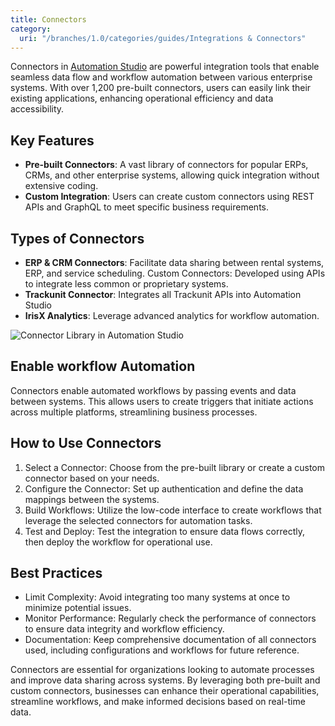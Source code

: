 ```yaml
---
title: Connectors
category:
  uri: "/branches/1.0/categories/guides/Integrations & Connectors"
---
```


Connectors in [Automation Studio](https://developers.trackunit.com/docs/automation-studio-overview) are powerful integration tools that enable seamless data flow and workflow automation between various enterprise systems. With over 1,200 pre-built connectors, users can easily link their existing applications, enhancing operational efficiency and data accessibility.

## Key Features
- **Pre-built Connectors**: A vast library of connectors for popular ERPs, CRMs, and other enterprise systems, allowing quick integration without extensive coding.
- **Custom Integration**: Users can create custom connectors using REST APIs and GraphQL to meet specific business requirements.

## Types of Connectors
- **ERP & CRM Connectors**: Facilitate data sharing between rental systems, ERP, and service scheduling.
Custom Connectors: Developed using APIs to integrate less common or proprietary systems.
- **Trackunit Connector**: Integrates all Trackunit APIs into Automation Studio
- **IrisX Analytics**: Leverage advanced analytics for workflow automation.

![Connector Library in Automation Studio](https://cdn.statically.io/gh/trackunit/developer-hub/master/guides/integrations-connectors/connector-library.png)

## Enable workflow Automation
Connectors enable automated workflows by passing events and data between systems. This allows users to create triggers that initiate actions across multiple platforms, streamlining business processes.

## How to Use Connectors
1. Select a Connector: Choose from the pre-built library or create a custom connector based on your needs.
1. Configure the Connector: Set up authentication and define the data mappings between the systems.
1. Build Workflows: Utilize the low-code interface to create workflows that leverage the selected connectors for automation tasks.
1. Test and Deploy: Test the integration to ensure data flows correctly, then deploy the workflow for operational use.

## Best Practices
- Limit Complexity: Avoid integrating too many systems at once to minimize potential issues.
- Monitor Performance: Regularly check the performance of connectors to ensure data integrity and workflow efficiency.
- Documentation: Keep comprehensive documentation of all connectors used, including configurations and workflows for future reference.


Connectors are essential for organizations looking to automate processes and improve data sharing across systems. By leveraging both pre-built and custom connectors, businesses can enhance their operational capabilities, streamline workflows, and make informed decisions based on real-time data.
